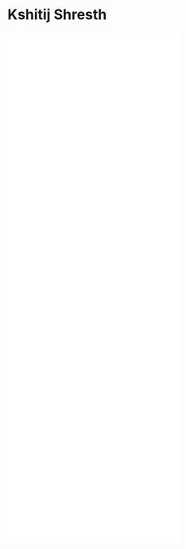 # Kshitij Shresth

![Metrics](https://github.com/Kshitij-Shresth/Kshitij-Shresth/blob/main/github-metrics.svg)
